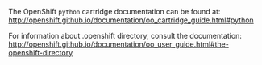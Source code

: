 The OpenShift `python` cartridge documentation can be found at:
http://openshift.github.io/documentation/oo_cartridge_guide.html#python

For information about .openshift directory, consult the documentation:
http://openshift.github.io/documentation/oo_user_guide.html#the-openshift-directory
